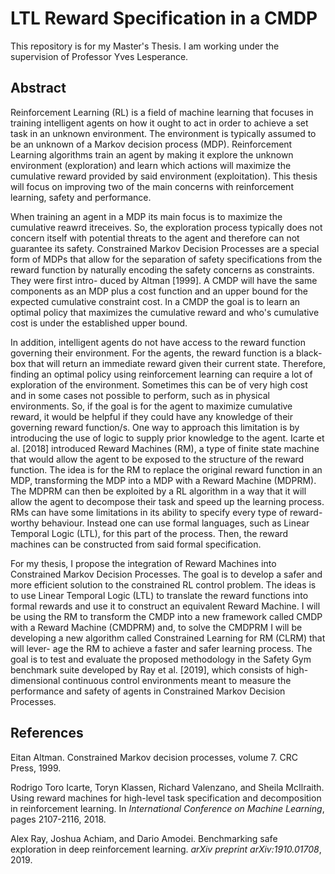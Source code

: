 # LTL Reward Specification in a CMDP
This repository is for my Master's Thesis. I am working under the supervision of Professor Yves Lesperance. 

## Abstract
Reinforcement Learning (RL) is a field of machine learning that focuses in training intelligent agents on how it ought to act in order to achieve a set task in an unknown environment. The environment is typically assumed to be an unknown of a Markov decision process (MDP). Reinforcement Learning algorithms train an agent by making it explore the unknown environment (exploration) and learn which actions will maximize the cumulative reward provided by said environment (exploitation). This thesis will focus on improving two of the main concerns with reinforcement learning, safety and performance. 

When training an agent in a MDP its main focus is to maximize the cumulative reawrd itreceives. So, the exploration process typically does not concern itself with potential threats to the agent and therefore can not guarantee its safety. Constrained Markov Decision Processes are a special form of MDPs that allow for the separation of safety specifications from the reward function by naturally encoding the safety concerns as constraints. They were first intro- duced by Altman [1999]. A CMDP will have the same components as an MDP plus a cost function and an upper bound for the expected cumulative constraint cost. In a CMDP the goal is to learn an optimal policy that maximizes the cumulative reward and who's cumulative cost is under the established upper bound. 

In addition, intelligent agents do not have access to the reward function governing their environment. For the agents, the reward function is a black- box that will return an immediate reward given their current state. Therefore, finding an optimal policy using reinforcement learning can require a lot of exploration of the environment. Sometimes this can be of very high cost and in some cases not possible to perform, such as in physical environments. So, if the goal is for the agent to maximize cumulative reward, it would be helpful if they could have any knowledge of their governing reward function/s. One way to approach this limitation is by introducing the use of logic to supply prior knowledge to the agent. Icarte et al. [2018] introduced Reward Machines (RM), a type of finite state machine that would allow the agent to be exposed to the structure of the reward function. The idea is for the RM to replace the original reward function in an MDP, transforming the MDP into a MDP with a Reward Machine (MDPRM). The MDPRM can then be exploited by a RL algorithm in a way that it will allow the agent to decompose their task and speed up the learning process. RMs can have some limitations in its ability to specify every type of reward-worthy behaviour. Instead one can use formal languages, such as Linear Temporal Logic (LTL), for this part of the process. Then, the reward machines can be constructed from said formal specification.

For my thesis, I propose the integration of Reward Machines into Constrained Markov Decision Processes. The goal is to develop a safer and more efficient solution to the constrained RL control problem. The ideas is to use Linear Temporal Logic (LTL) to translate the reward functions into formal rewards and use it to construct an equivalent Reward Machine. I will be using the RM to transform the CMDP into a new framework called CMDP with a Reward Machine (CMDPRM) and, to solve the CMDPRM I will be developing a new algorithm called Constrained Learning for RM (CLRM) that will lever- age the RM to achieve a faster and safer learning process. The goal is to test and evaluate the proposed methodology in the Safety Gym benchmark suite developed by Ray et al. [2019], which consists of high-dimensional continuous control environments meant to measure the performance and safety of agents in Constrained Markov Decision Processes. 

## References

Eitan Altman. Constrained Markov decision processes, volume 7. CRC Press, 1999.

Rodrigo Toro Icarte, Toryn Klassen, Richard Valenzano, and Sheila McIlraith. Using reward machines for high-level task specification and decomposition in reinforcement learning. In *International Conference on Machine Learning*, pages 2107-2116, 2018. 

Alex Ray, Joshua Achiam, and Dario Amodei. Benchmarking safe exploration in deep reinforcement learning. *arXiv preprint arXiv:1910.01708*, 2019.

